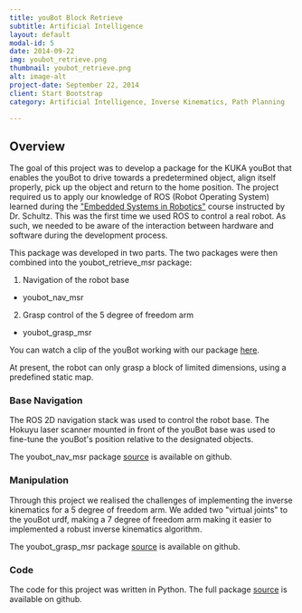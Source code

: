 ```yaml
---
title: youBot Block Retrieve
subtitle: Artificial Intelligence
layout: default
modal-id: 5
date: 2014-09-22
img: youbot_retrieve.png
thumbnail: youbot_retrieve.png
alt: image-alt
project-date: September 22, 2014
client: Start Bootstrap
category: Artificial Intelligence, Inverse Kinematics, Path Planning

---
```



## Overview
The goal of this project was to develop a package for the KUKA youBot that enables the youBot to drive towards a predetermined object, align itself properly, pick up the object and return to the home position. The project required us to apply our knowledge of ROS (Robot Operating System) learned during the ["Embedded Systems in Robotics"](http://www.mccormick.northwestern.edu/mechanical/courses/descriptions/495-embedded-systems-in-robotics.html) course instructed by Dr. Schultz. This was the first time we used ROS to control a real robot. As such, we needed to be aware of the interaction between hardware and software during the development process.

This package was developed in two parts. The two packages were then combined into the youbot_retrieve_msr package: 

1. Navigation of the robot base

  * youbot_nav_msr

2. Grasp control of the 5 degree of freedom arm

  * youbot_grasp_msr

You can watch a clip of the youBot working with our package [here](https://vimeo.com/114483339 "vimeo clip for youbot_retrieve_msr"). 

At present, the robot can only grasp a block of limited dimensions, using a predefined static map. 

### Base Navigation
The ROS 2D navigation stack was used to control the robot base. The Hokuyu laser scanner mounted in front of the youBot base was used to fine-tune the youBot's position relative to the designated objects. 

The youbot_nav_msr package [source](https://github.com/jihoonkim92/youbot_nav_msr "youbot_nav_msr package") is available on github. 

### Manipulation
Through this project we realised the challenges of implementing the inverse kinematics for a 5 degree of freedom arm. We added  two "virtual joints" to the youBot urdf, making a 7 degree of freedom arm making it easier to implemented a robust inverse kinematics algorithm. 

The youbot_grasp_msr package [source](https://github.com/mattmongeon/youbot_grasp_msr "youbot_grasp_msr package") is available on github. 

### Code
The code for this project was written in Python. 
The full package [source](https://github.com/MahdiehNejati/youbot_retrieve_msr "youbot_retrieve_msr package") is available on github. 